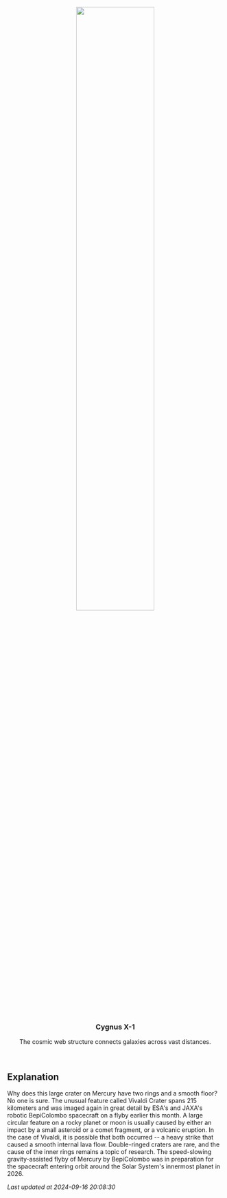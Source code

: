 <p align='center'>
    <img src='https://apod.nasa.gov/apod/image/2409/MercuryCaloris_BepiColombo_960.jpg' width='60%' />
    <h3 align="center">Cygnus X-1</h3>
    <p align="center">The cosmic web structure connects galaxies across vast distances.</p>
</p>
<br/>

Explanation
--
Why does this large crater on Mercury have two rings and a smooth floor?  No one is sure.  The unusual feature called Vivaldi Crater spans 215 kilometers and was imaged again in great detail by ESA's and JAXA's robotic BepiColombo spacecraft on a flyby earlier this month. A large circular feature on a rocky planet or moon is usually caused by either an impact by a small asteroid or a comet fragment, or a volcanic eruption. In the case of Vivaldi, it is possible that both occurred -- a heavy strike that caused a smooth internal lava flow.  Double-ringed craters are rare, and the cause of the inner rings remains a topic of research.  The speed-slowing gravity-assisted flyby of Mercury by BepiColombo was in preparation for the spacecraft entering orbit around the Solar System's innermost planet in 2026.


*Last updated at 2024-09-16 20:08:30*
